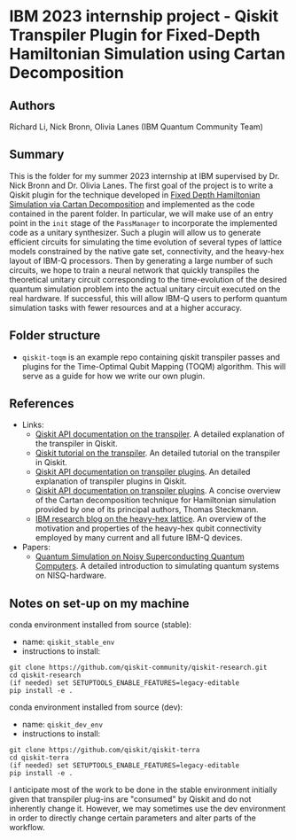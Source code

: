 # IBM 2023 internship project - Qiskit Transpiler Plugin for Fixed-Depth Hamiltonian Simulation using Cartan Decomposition

## Authors
Richard Li, Nick Bronn, Olivia Lanes (IBM Quantum Community Team)

## Summary
This is the folder for my summer 2023 internship at IBM supervised by Dr. Nick Bronn and Dr. Olivia Lanes. The first goal of the project is to write a Qiskit plugin for the technique developed in [Fixed Depth Hamiltonian Simulation via Cartan Decomposition](https://arxiv.org/pdf/2104.00728.pdf) and implemented as the code contained in the parent folder. In particular, we will make use of an entry point in the `init` stage of the `PassManager` to incorporate the implemented code as a unitary synthesizer. Such a plugin will allow us to generate efficient circuits for simulating the time evolution of several types of lattice models constrained by the native gate set, connectivity, and the heavy-hex layout of IBM-Q processors. Then by generating a large number of such circuits, we hope to  train a neural network that quickly transpiles the theoretical unitary circuit corresponding to the time-evolution of the desired quantum simulation problem into the actual unitary circuit executed on the real hardware. If successful, this will allow IBM-Q users to perform quantum simulation tasks with fewer resources and at a higher accuracy.

## Folder structure
- `qiskit-toqm` is an example repo containing qiskit transpiler passes and plugins for the Time-Optimal Qubit Mapping (TOQM) algorithm. This will serve as a guide for how we write our own plugin.

## References
- Links:
  - [Qiskit API documentation on the transpiler](https://qiskit.org/documentation/apidoc/transpiler.html). A detailed explanation of the transpiler in Qiskit.
  - [Qiskit tutorial on the transpiler](https://qiskit.org/documentation/tutorials/circuits_advanced/04_transpiler_passes_and_passmanager.html). An detailed tutorial on the transpiler in Qiskit.
  - [Qiskit API documentation on transpiler plugins](https://qiskit.org/documentation/apidoc/transpiler_plugins.html). An detailed explanation of transpiler plugins in Qiskit.
  - [Qiskit API documentation on transpiler plugins](https://thomassteckmann.com/quantum.html). A concise overview of the Cartan decomposition technique for Hamiltonian simulation provided by one of its principal authors, Thomas Steckmann.
  - [IBM research blog on the heavy-hex lattice](https://research.ibm.com/blog/heavy-hex-lattice). An overview of the motivation and properties of the heavy-hex qubit connectivity employed by many current and all future IBM-Q devices.
- Papers:
  - [Quantum Simulation on Noisy Superconducting Quantum Computers](https://arxiv.org/pdf/2209.02795.pdf). A detailed introduction to simulating quantum systems on NISQ-hardware.

## Notes on set-up on my machine
conda environment installed from source (stable):
- name: `qiskit_stable_env`
- instructions to install: 
```
git clone https://github.com/qiskit-community/qiskit-research.git
cd qiskit-research
(if needed) set SETUPTOOLS_ENABLE_FEATURES=legacy-editable
pip install -e .
```

conda environment installed from source (dev):
- name: `qiskit_dev_env`
- instructions to install: 
```
git clone https://github.com/qiskit/qiskit-terra
cd qiskit-terra
(if needed) set SETUPTOOLS_ENABLE_FEATURES=legacy-editable
pip install -e .
```

I anticipate most of the work to be done in the stable environment initially given that transpiler plug-ins are "consumed" by Qiskit and do not inherently change it. However, we may sometimes use the dev environment in order to directly change certain parameters and alter parts of the workflow. 